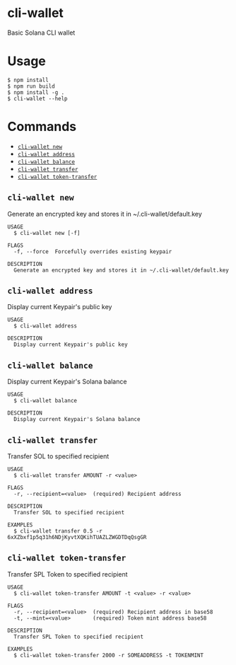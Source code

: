 cli-wallet
=================

Basic Solana CLI wallet

# Usage
```sh-session
$ npm install
$ npm run build
$ npm install -g .
$ cli-wallet --help
```

# Commands
* [`cli-wallet new`](#cli-wallet-new)
* [`cli-wallet address`](#cli-wallet-address)
* [`cli-wallet balance`](#cli-wallet-balance)
* [`cli-wallet transfer`](#cli-wallet-transfer)
* [`cli-wallet token-transfer`](#cli-wallet-token-transfer)

## `cli-wallet new`

Generate an encrypted key and stores it in ~/.cli-wallet/default.key
```
USAGE
  $ cli-wallet new [-f]

FLAGS
  -f, --force  Forcefully overrides existing keypair

DESCRIPTION
  Generate an encrypted key and stores it in ~/.cli-wallet/default.key
```

## `cli-wallet address`

Display current Keypair's public key

```
USAGE
  $ cli-wallet address

DESCRIPTION
  Display current Keypair's public key
```

## `cli-wallet balance`

Display current Keypair's Solana balance

```
USAGE
  $ cli-wallet balance

DESCRIPTION
  Display current Keypair's Solana balance
```

## `cli-wallet transfer`

Transfer SOL to specified recipient

```
USAGE
  $ cli-wallet transfer AMOUNT -r <value>

FLAGS
  -r, --recipient=<value>  (required) Recipient address

DESCRIPTION
  Transfer SOL to specified recipient

EXAMPLES
  $ cli-wallet transfer 0.5 -r 6xXZbxf1p5q31h6NDjKyvtXQKihTUAZLZWGDTDqQsgGR
```

## `cli-wallet token-transfer`
Transfer SPL Token to specified recipient

```
USAGE
  $ cli-wallet token-transfer AMOUNT -t <value> -r <value>

FLAGS
  -r, --recipient=<value>  (required) Recipient address in base58
  -t, --mint=<value>       (required) Token mint address base58

DESCRIPTION
  Transfer SPL Token to specified recipient

EXAMPLES
  $ cli-wallet token-transfer 2000 -r SOMEADDRESS -t TOKENMINT
```